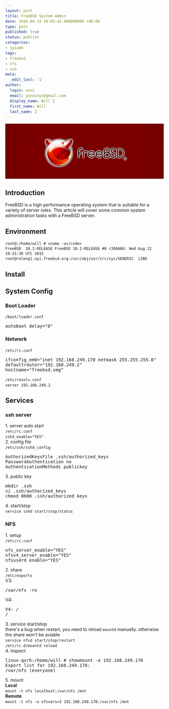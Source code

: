 ```yaml
---
layout: post
title: FreeBSD System Admin
date: 2016-04-19 19:02:42.000000000 +08:00
type: post
published: true
status: publish
categories:
- sysadm
tags:
- freebsd
- nfs
- ssh
meta:
  _edit_last: '1'
author:
  login: oxnz
  email: yunxinyi@gmail.com
  display_name: Will Z
  first_name: Will
  last_name: Z
---
```


![FreeBSD](/assets/freebsd.png)

## Introduction

FreeBSD is a high performance operating system that is suitable for a variety of server roles. This article will cover some common system administration tasks with a FreeBSD server.

<!--more-->

## Environment

```shell
root@:/home/will # uname -a</code>
FreeBSD  10.2-RELEASE FreeBSD 10.2-RELEASE #0 r286666: Wed Aug 12 19:31:38 UTC 2015     root@releng1.nyi.freebsd.org:/usr/obj/usr/src/sys/GENERIC  i386
```

<h2>Install</h2>
<h2>System Config</h2>
<h3>Boot Loader</h3>
<p><code>/boot/loader.conf</code></p>
<pre>autoboot_delay="0"</pre>
<h3>Network</h3>
<p><code>/etc/rc.conf</code></p>
<pre>ifconfig_em0="inet 192.168.249.170 netmask 255.255.255.0"
defaultrouter="192.168.249.2"
hostname="freebsd.vmg"</pre>
<p><code>/etc/resolv.conf</code><br />
<code>server 192.168.249.2</code></p>
<h2>Services</h2>
<h3>ssh server</h3>
<p>1. server auto start<br />
<code>/etc/rc.conf</code><br />
<code>sshd_enable="YES"</code><br />
2. config file<br />
<code>/etc/ssh/sshd_config</code></p>
<pre>AuthorizedKeysFile .ssh/authorized_keys
PasswordAuthentication no
AuthenticationMethods publickey
</pre>
<p>3. public key</p>
<pre>mkdir .ssh
vi .ssh/authorized_keys
chmod 0600 .ssh/authorized_keys
</pre>
<p>4. start/stop<br />
<code>service sshd start/stop/status</code></p>
<h3>NFS</h3>
<p>1. setup<br />
<code>/etc/rc.conf</code></p>
<pre>nfs_server_enable="YES"
nfsv4_server_enable="YES"
nfsuserd_enable="YES"</pre>
<p>2. share<br />
<code>/etc/exports</code><br />
V3:</p>
<pre>/var/nfs -ro</pre>
<p>V4:</p>
<pre>V4: /
/</pre>
<p>3. service start/stop<br />
there's a bug when restart, you need to reload <code>mountd</code> manually. otherwise the share won't be aviable<br />
<code>service nfsd start/stop/restart</code><br />
<code>/etc/rc.d/mountd reload</code><br />
4. inspect</p>
<pre>linux-qxrh:/home/will # showmount -e 192.168.249.170
Export list for 192.168.249.170:
/var/nfs (everyone)</pre>
<p>5. mount<br />
<b>Local</b><br />
<code>mount -t nfs localhost:/var/nfs /mnt</code><br />
<b>Remote</b><br />
<code>mount -t nfs -o nfsvers=3 192.168.249.170:/var/nfs /mnt</code></p>
